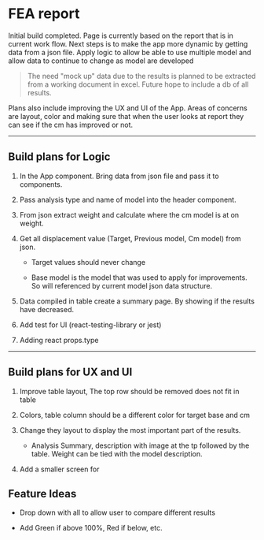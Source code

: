 # FEA report

Initial build completed. Page is currently based on the report that is in current work flow. Next steps is to make the app more dynamic by getting data from a json file. Apply logic to allow be able to use multiple model and allow data to continue to change as model are developed

> The need "mock up" data due to the results is planned to be extracted from a working document in excel. Future hope to include a db of all results.

Plans also include improving the UX and UI of the App. Areas of concerns are layout, color and making sure that when the user looks at report they can see if the cm has improved or not.

---

## Build plans for Logic

1. In the App component. Bring data from json file and pass it to components.

2. Pass analysis type and name of model into the header component.

3. From json extract weight and calculate where the cm model is at on weight.

4. Get all displacement value (Target, Previous model, Cm model) from json.

   - Target values should never change

   - Base model is the model that was used to apply for improvements. So will referenced by current model json data structure.

5. Data compiled in table create a summary page. By showing if the results have decreased.

6. Add test for UI (react-testing-library or jest)

7. Adding react props.type

---

## Build plans for UX and UI

1. Improve table layout, The top row should be removed does not fit in table

2. Colors, table column should be a different color for target base and cm

3. Change they layout to display the most important part of the results.

   - Analysis Summary, description with image at the tp followed by the table. Weight can be tied with the model description.

4. Add a smaller screen for

## Feature Ideas

- Drop down with all to allow user to compare different results

- Add Green if above 100%, Red if below, etc.
